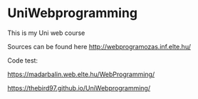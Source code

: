 # UniWebprogramming
This is my Uni web course

Sources can be found here http://webprogramozas.inf.elte.hu/

Code test:

https://madarbalin.web.elte.hu/WebProgramming/

https://thebird97.github.io/UniWebprogramming/
